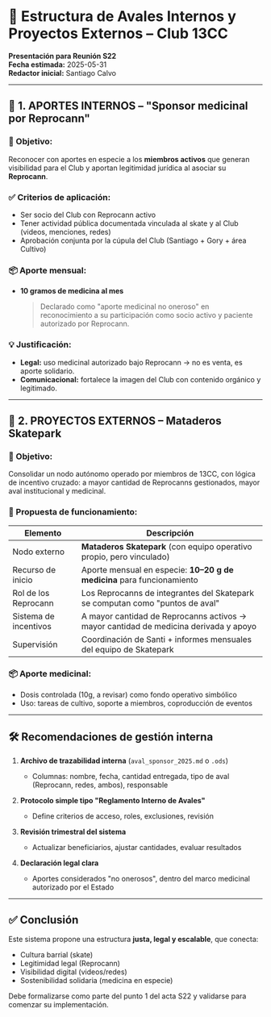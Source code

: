 # 🧾 Estructura de Avales Internos y Proyectos Externos – Club 13CC  
**Presentación para Reunión S22**  
**Fecha estimada:** 2025-05-31  
**Redactor inicial:** Santiago Calvo  

---

## 🔹 1. APORTES INTERNOS – "Sponsor medicinal por Reprocann"

### 🎯 Objetivo:
Reconocer con aportes en especie a los **miembros activos** que generan visibilidad para el Club y aportan legitimidad jurídica al asociar su **Reprocann**.

### ✅ Criterios de aplicación:
- Ser socio del Club con Reprocann activo
- Tener actividad pública documentada vinculada al skate y al Club (videos, menciones, redes)
- Aprobación conjunta por la cúpula del Club (Santiago + Gory + área Cultivo)

### 📦 Aporte mensual:
- **10 gramos de medicina al mes**  
  > Declarado como "aporte medicinal no oneroso" en reconocimiento a su participación como socio activo y paciente autorizado por Reprocann.

### 💡 Justificación:
- **Legal:** uso medicinal autorizado bajo Reprocann → no es venta, es aporte solidario.
- **Comunicacional:** fortalece la imagen del Club con contenido orgánico y legitimado.

---

## 🔹 2. PROYECTOS EXTERNOS – Mataderos Skatepark

### 🎯 Objetivo:
Consolidar un nodo autónomo operado por miembros de 13CC, con lógica de incentivo cruzado: a mayor cantidad de Reprocanns gestionados, mayor aval institucional y medicinal.

### 🧠 Propuesta de funcionamiento:

| Elemento                  | Descripción                                                                 |
|---------------------------|-----------------------------------------------------------------------------|
| Nodo externo              | **Mataderos Skatepark** (con equipo operativo propio, pero vinculado)       |
| Recurso de inicio         | Aporte mensual en especie: **10–20 g de medicina** para funcionamiento      |
| Rol de los Reprocann      | Los Reprocanns de integrantes del Skatepark se computan como "puntos de aval" |
| Sistema de incentivos     | A mayor cantidad de Reprocanns activos → mayor cantidad de medicina derivada y apoyo |
| Supervisión               | Coordinación de Santi + informes mensuales del equipo de Skatepark          |

### 📦 Aporte medicinal:
- Dosis controlada (10g, a revisar) como fondo operativo simbólico
- Uso: tareas de cultivo, soporte a miembros, coproducción de eventos

---

## 🛠 Recomendaciones de gestión interna

1. **Archivo de trazabilidad interna** (`aval_sponsor_2025.md` o `.ods`)
   - Columnas: nombre, fecha, cantidad entregada, tipo de aval (Reprocann, redes, ambos), responsable

2. **Protocolo simple tipo "Reglamento Interno de Avales"**
   - Define criterios de acceso, roles, exclusiones, revisión

3. **Revisión trimestral del sistema**
   - Actualizar beneficiarios, ajustar cantidades, evaluar resultados

4. **Declaración legal clara**
   - Aportes considerados "no onerosos", dentro del marco medicinal autorizado por el Estado

---

## ✅ Conclusión

Este sistema propone una estructura **justa, legal y escalable**, que conecta:
- Cultura barrial (skate)
- Legitimidad legal (Reprocann)
- Visibilidad digital (videos/redes)
- Sostenibilidad solidaria (medicina en especie)

Debe formalizarse como parte del punto 1 del acta S22 y validarse para comenzar su implementación.

